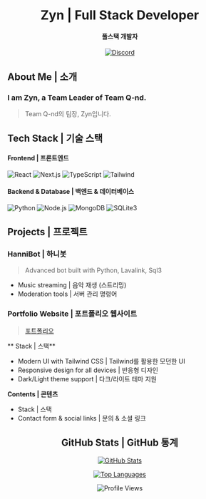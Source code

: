<div align="center">

# Zyn | Full Stack Developer
#### 풀스택 개발자

[![Discord](https://discord.c99.nl/widget/theme-1/837570564536270848.png)](https://discord.com/users/837570564536270848)

</div>

## About Me | 소개
### I am Zyn, a Team Leader of Team Q-nd.
> Team Q-nd의 팀장, Zyn입니다.

## Tech Stack | 기술 스택

#### Frontend | 프론트엔드
![React](https://img.shields.io/badge/React-20232A?style=flat-square&logo=react&logoColor=61DAFB)
![Next.js](https://img.shields.io/badge/Next.js-000000?style=flat-square&logo=next.js&logoColor=white)
![TypeScript](https://img.shields.io/badge/TypeScript-007ACC?style=flat-square&logo=typescript&logoColor=white)
![Tailwind](https://img.shields.io/badge/Tailwind-38B2AC?style=flat-square&logo=tailwind-css&logoColor=white)

#### Backend & Database | 백엔드 & 데이터베이스
![Python](https://img.shields.io/badge/Python-3776AB?style=flat-square&logo=python&logoColor=white)
![Node.js](https://img.shields.io/badge/Node.js-339933?style=flat-square&logo=node.js&logoColor=white)
![MongoDB](https://img.shields.io/badge/MongoDB-47A248?style=flat-square&logo=mongodb&logoColor=white)
![SQLite3](https://img.shields.io/badge/SQLite3-003B57?style=flat-square&logo=sqlite&logoColor=white)

## Projects | 프로젝트

### HanniBot | 하니봇
> Advanced bot built with Python, Lavalink, Sql3
- Music streaming | 음악 재생 (스트리밍)
- Moderation tools | 서버 관리 명령어

### Portfolio Website | 포트폴리오 웹사이트
> [포트폴리오](https://zyn-one.vercel.app/)

** Stack | 스택**
- Modern UI with Tailwind CSS | Tailwind를 활용한 모던한 UI
- Responsive design for all devices | 반응형 디자인
- Dark/Light theme support | 다크/라이트 테마 지원

**Contents | 콘텐츠**
- Stack | 스택
- Contact form & social links |  문의 & 소셜 링크
 
<div align="center">

## GitHub Stats | GitHub 통계

[![GitHub Stats](https://github-readme-stats.vercel.app/api?username=zynesa&show_icons=true&theme=tokyonight&hide_border=true&hide_title=true)](https://github.com/zynesa)

[![Top Languages](https://github-readme-stats.vercel.app/api/top-langs/?username=zynesa&layout=compact&theme=tokyonight&hide_border=true&hide_title=true)](https://github.com/zynesa)

![Profile Views](https://komarev.com/ghpvc/?username=zynesa&color=blueviolet&style=flat-square)

</div>
